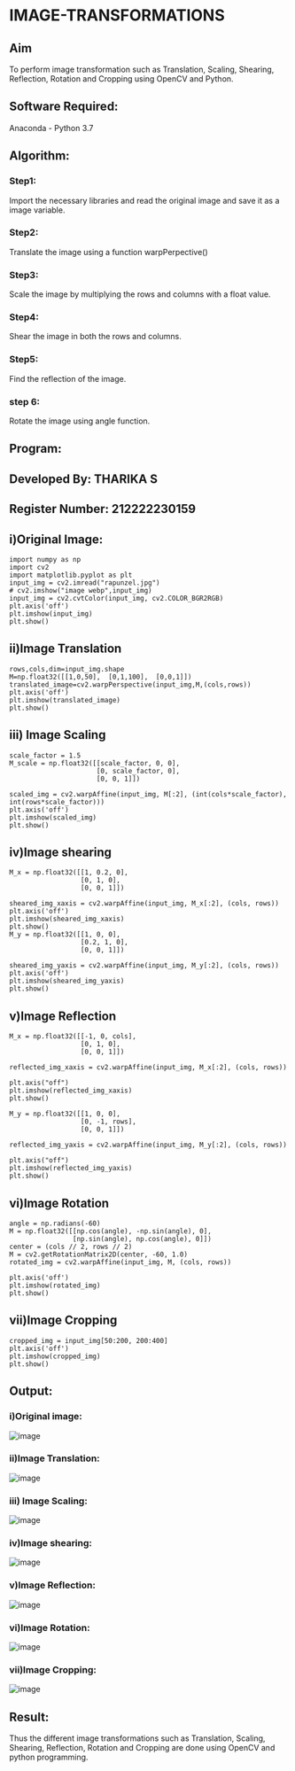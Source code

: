 # IMAGE-TRANSFORMATIONS


## Aim
To perform image transformation such as Translation, Scaling, Shearing, Reflection, Rotation and Cropping using OpenCV and Python.

## Software Required:
Anaconda - Python 3.7

## Algorithm:
### Step1:
Import the necessary libraries and read the original image and save it as a image variable.

### Step2:
Translate the image using a function warpPerpective()

### Step3:
Scale the image by multiplying the rows and columns with a float value.

### Step4:
Shear the image in both the rows and columns.

### Step5:
Find the reflection of the image.

### step 6:
Rotate the image using angle function.

## Program:
## Developed By: THARIKA S
## Register Number: 212222230159
## i)Original Image:
```
import numpy as np
import cv2
import matplotlib.pyplot as plt
input_img = cv2.imread("rapunzel.jpg")
# cv2.imshow("image webp",input_img)
input_img = cv2.cvtColor(input_img, cv2.COLOR_BGR2RGB)
plt.axis('off')
plt.imshow(input_img)
plt.show()
```
## ii)Image Translation
```
rows,cols,dim=input_img.shape
M=np.float32([[1,0,50],  [0,1,100],  [0,0,1]])
translated_image=cv2.warpPerspective(input_img,M,(cols,rows))
plt.axis('off')
plt.imshow(translated_image)
plt.show()
```
## iii) Image Scaling
```
scale_factor = 1.5
M_scale = np.float32([[scale_factor, 0, 0],
                      [0, scale_factor, 0],
                      [0, 0, 1]])

scaled_img = cv2.warpAffine(input_img, M[:2], (int(cols*scale_factor), int(rows*scale_factor)))
plt.axis('off')
plt.imshow(scaled_img)
plt.show()
```
## iv)Image shearing
```
M_x = np.float32([[1, 0.2, 0],
                  [0, 1, 0],
                  [0, 0, 1]])

sheared_img_xaxis = cv2.warpAffine(input_img, M_x[:2], (cols, rows))
plt.axis('off')
plt.imshow(sheared_img_xaxis)
plt.show()
M_y = np.float32([[1, 0, 0],
                  [0.2, 1, 0],
                  [0, 0, 1]])

sheared_img_yaxis = cv2.warpAffine(input_img, M_y[:2], (cols, rows))
plt.axis('off')
plt.imshow(sheared_img_yaxis)
plt.show()
```
## v)Image Reflection
```
M_x = np.float32([[-1, 0, cols],
                  [0, 1, 0],
                  [0, 0, 1]])

reflected_img_xaxis = cv2.warpAffine(input_img, M_x[:2], (cols, rows))

plt.axis("off")
plt.imshow(reflected_img_xaxis)
plt.show()

M_y = np.float32([[1, 0, 0],
                  [0, -1, rows],
                  [0, 0, 1]])

reflected_img_yaxis = cv2.warpAffine(input_img, M_y[:2], (cols, rows))

plt.axis("off")
plt.imshow(reflected_img_yaxis)
plt.show()
```
## vi)Image Rotation
```
angle = np.radians(-60)
M = np.float32([[np.cos(angle), -np.sin(angle), 0],
                [np.sin(angle), np.cos(angle), 0]])
center = (cols // 2, rows // 2)
M = cv2.getRotationMatrix2D(center, -60, 1.0)
rotated_img = cv2.warpAffine(input_img, M, (cols, rows))

plt.axis('off')
plt.imshow(rotated_img)
plt.show()
```
## vii)Image Cropping
```
cropped_img = input_img[50:200, 200:400]
plt.axis('off')
plt.imshow(cropped_img)
plt.show()
```

## Output:
### i)Original image:
![image](https://github.com/user-attachments/assets/6fc65b72-8665-4da6-8cb8-5b06c796fe7e)

### ii)Image Translation:
![image](https://github.com/user-attachments/assets/a305aec4-7922-490b-abbc-42cbba7b7518)

### iii) Image Scaling:
![image](https://github.com/user-attachments/assets/69ee6090-8e0c-4db3-91a9-26e3557a3765)

### iv)Image shearing:
![image](https://github.com/user-attachments/assets/88fe0aa1-10c7-48ea-af16-22f38691bb63)

### v)Image Reflection:
![image](https://github.com/user-attachments/assets/dbe71684-3f38-4caa-b7d3-4ad0c8c91339)

### vi)Image Rotation:
![image](https://github.com/user-attachments/assets/a9d9ebbf-a23a-44a1-8d2b-e1500f8efc82)

### vii)Image Cropping:
![image](https://github.com/user-attachments/assets/32e7042e-3b93-4ae9-8d9d-39014c031290)


## Result: 

Thus the different image transformations such as Translation, Scaling, Shearing, Reflection, Rotation and Cropping are done using OpenCV and python programming.

